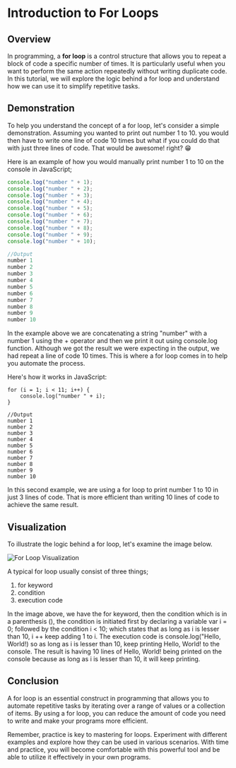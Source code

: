 # Introduction to For Loops

## Overview

In programming, a **for loop** is a control structure that allows you to repeat a block of code a specific number of times. It is particularly useful when you want to perform the same action repeatedly without writing duplicate code. 
In this tutorial, we will explore the logic behind a for loop and understand how we can use it to simplify repetitive tasks.

## Demonstration

To help you understand the concept of a for loop, let's consider a simple demonstration. Assuming you wanted to print out number 1 to 10. you would then have to write one line of code 10 times but what if you could do that with just three lines of code. That would be awesome! right? 😁 

Here is an example of how you would manually print number 1 to 10 on the console in JavaScript; 

```JavaScript
console.log("number " + 1);
console.log("number " + 2);
console.log("number " + 3);
console.log("number " + 4);
console.log("number " + 5);
console.log("number " + 6);
console.log("number " + 7);
console.log("number " + 8);
console.log("number " + 9);
console.log("number " + 10);

//Output
number 1
number 2
number 3
number 4
number 5
number 6
number 7
number 8
number 9
number 10
```
In the example above we are concatenating a string "number" with a number 1 using the + operator and then we print it out using console.log function.
Although we got the result we were expecting in the output, we had repeat a line of code 10 times. This is where a for loop comes in to help you automate the process. 

Here's how it works in JavaScript:
```
for (i = 1; i < 11; i++) {
	console.log("number " + i);
}

//Output
number 1
number 2
number 3
number 4
number 5
number 6
number 7
number 8
number 9
number 10
```

In this second example, we are using a for loop to print number 1 to 10 in just 3 lines of code. That is more efficient than writing 10 lines of code to achieve the same
result.


## Visualization

To illustrate the logic behind a for loop, let's examine the image below.

![For Loop Visualization](https://www.tutorialstonight.com/assets/js/for-loop-example.webp)

A typical for loop usually consist of three things;
1. for keyword
2. condition
3. execution code

In the image above, we have the for keyword, then the condition which is in a parenthesis (), the condition is initiated first by declaring a variable var i = 0; 
followed by the condition i < 10; which states that as long as i is lesser than 10, i ++ keep adding 1 to i.
The execution code is console.log("Hello, World!) so as long as i is lesser than 10, keep printing Hello, World! to the console. The result is having 10 lines of Hello, World! being printed on the console because as long as i is lesser than 10, it will keep printing.

## Conclusion

A for loop is an essential construct in programming that allows you to automate repetitive tasks by iterating over a range of values or a collection of items. By using a for loop, you can reduce the amount of code you need to write and make your programs more efficient.

Remember, practice is key to mastering for loops. Experiment with different examples and explore how they can be used in various scenarios. With time and practice, you will become comfortable with this powerful tool and be able to utilize it effectively in your own programs.
